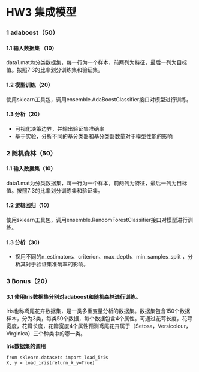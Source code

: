 # HW3 集成模型

### 1 adaboost（50）

#### 1.1 输入数据集 （10）

data1.mat为分类数据集，每一行为一个样本，前两列为特征，最后一列为目标值。按照7:3的比率划分训练集和验证集。

#### 1.2 模型训练（20）

使用sklearn工具包，调用ensemble.AdaBoostClassifier接口对模型进行训练。

#### 1.3 分析（20）

- 可视化决策边界，并输出验证集准确率
- 基于实验，分析不同的基分类器和基分类器数量对于模型性能的影响

### 2 随机森林（50）

#### 1.1 输入数据集（10）

data1.mat为分类数据集，每一行为一个样本，前两列为特征，最后一列为目标值。按照7:3的比率划分训练集和验证集。

#### 1.2 逻辑回归（10）

使用sklearn工具包，调用ensemble.RandomForestClassifier接口对模型进行训练。

#### 1.3 分析（30)

- 换用不同的n_estimators、criterion、max_depth、min_samples_split ，分析其对于验证集准确率的影响。

### 3 Bonus（20）

#### 3.1 使用Iris数据集分别对adaboost和随机森林进行训练。

Iris也称鸢尾花卉数据集，是一类多重变量分析的数据集。数据集包含150个数据样本，分为3类，每类50个数据，每个数据包含4个属性。可通过花萼长度，花萼宽度，花瓣长度，花瓣宽度4个属性预测鸢尾花卉属于（Setosa，Versicolour，Virginica）三个种类中的哪一类。

**Iris数据集的调用**

```
from sklearn.datasets import load_iris
X, y = load_iris(return_X_y=True)
```

